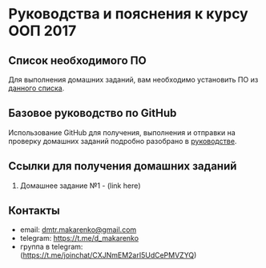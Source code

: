 Руководства и пояснения к курсу ООП 2017
========================================

Список необходимого ПО
----------------------

Для выполнения домашних заданий, вам необходимо установить ПО из [данного списка](software.md).

Базовое руководство по GitHub
-----------------------------

Использование GitHub для получения, выполнения и отправки на проверку домашних заданий подробно разобрано в [руководстве](using%20GitHub%20and%20home%20assignments.md).

Ссылки для получения домашних заданий
-------------------------------------

1. Домашнее задание №1 - (link here)


Контакты
--------

* email: dmtr.makarenko@gmail.com
* telegram: https://t.me/d_makarenko
* группа в telegram: (https://t.me/joinchat/CXJNmEM2arI5UdCePMVZYQ)
